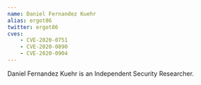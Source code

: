 ```yaml
---
name: Daniel Fernandez Kuehr
alias: ergot86
twitter: ergot86
cves:
    - CVE-2020-0751
    - CVE-2020-0890
    - CVE-2020-0904
---
```

Daniel Fernandez Kuehr is an Independent Security Researcher.